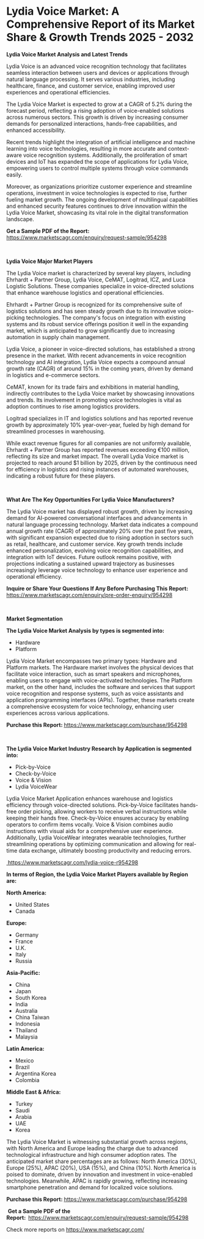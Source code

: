 <p><h1>Lydia Voice Market: A Comprehensive Report of its Market Share & Growth Trends 2025 - 2032</h1></p><p><strong>Lydia Voice Market Analysis and Latest Trends</strong></p>
<p><p>Lydia Voice is an advanced voice recognition technology that facilitates seamless interaction between users and devices or applications through natural language processing. It serves various industries, including healthcare, finance, and customer service, enabling improved user experiences and operational efficiencies.</p><p>The Lydia Voice Market is expected to grow at a CAGR of 5.2% during the forecast period, reflecting a rising adoption of voice-enabled solutions across numerous sectors. This growth is driven by increasing consumer demands for personalized interactions, hands-free capabilities, and enhanced accessibility. </p><p>Recent trends highlight the integration of artificial intelligence and machine learning into voice technologies, resulting in more accurate and context-aware voice recognition systems. Additionally, the proliferation of smart devices and IoT has expanded the scope of applications for Lydia Voice, empowering users to control multiple systems through voice commands easily. </p><p>Moreover, as organizations prioritize customer experience and streamline operations, investment in voice technologies is expected to rise, further fueling market growth. The ongoing development of multilingual capabilities and enhanced security features continues to drive innovation within the Lydia Voice Market, showcasing its vital role in the digital transformation landscape.</p></p>
<p><strong>Get a Sample PDF of the Report:&nbsp;</strong> <a href="https://www.marketscagr.com/enquiry/request-sample/954298?utm_campaign=2462&utm_medium=2&utm_source=Github&utm_content=ia&utm_term=07032025&utm_id=lydia-voice">https://www.marketscagr.com/enquiry/request-sample/954298</a></p>
<p>&nbsp;</p>
<p><strong>Lydia Voice Major Market Players</strong></p>
<p><p>The Lydia Voice market is characterized by several key players, including Ehrhardt + Partner Group, Lydia Voice, CeMAT, Logitrad, ICZ, and Luca Logistic Solutions. These companies specialize in voice-directed solutions that enhance warehouse logistics and operational efficiencies.</p><p>Ehrhardt + Partner Group is recognized for its comprehensive suite of logistics solutions and has seen steady growth due to its innovative voice-picking technologies. The company's focus on integration with existing systems and its robust service offerings position it well in the expanding market, which is anticipated to grow significantly due to increasing automation in supply chain management.</p><p>Lydia Voice, a pioneer in voice-directed solutions, has established a strong presence in the market. With recent advancements in voice recognition technology and AI integration, Lydia Voice expects a compound annual growth rate (CAGR) of around 15% in the coming years, driven by demand in logistics and e-commerce sectors.</p><p>CeMAT, known for its trade fairs and exhibitions in material handling, indirectly contributes to the Lydia Voice market by showcasing innovations and trends. Its involvement in promoting voice technologies is vital as adoption continues to rise among logistics providers.</p><p>Logitrad specializes in IT and logistics solutions and has reported revenue growth by approximately 10% year-over-year, fueled by high demand for streamlined processes in warehousing.</p><p>While exact revenue figures for all companies are not uniformly available, Ehrhardt + Partner Group has reported revenues exceeding €100 million, reflecting its size and market impact. The overall Lydia Voice market is projected to reach around $1 billion by 2025, driven by the continuous need for efficiency in logistics and rising instances of automated warehouses, indicating a robust future for these players.</p></p>
<p>&nbsp;</p>
<p><strong>What Are The Key Opportunities For Lydia Voice Manufacturers?</strong></p>
<p><p>The Lydia Voice market has displayed robust growth, driven by increasing demand for AI-powered conversational interfaces and advancements in natural language processing technology. Market data indicates a compound annual growth rate (CAGR) of approximately 20% over the past five years, with significant expansion expected due to rising adoption in sectors such as retail, healthcare, and customer service. Key growth trends include enhanced personalization, evolving voice recognition capabilities, and integration with IoT devices. Future outlook remains positive, with projections indicating a sustained upward trajectory as businesses increasingly leverage voice technology to enhance user experience and operational efficiency.</p></p>
<p><strong>Inquire or Share Your Questions If Any Before Purchasing This Report:</strong> <a href="https://www.marketscagr.com/enquiry/pre-order-enquiry/954298?utm_campaign=2462&utm_medium=2&utm_source=Github&utm_content=ia&utm_term=07032025&utm_id=lydia-voice">https://www.marketscagr.com/enquiry/pre-order-enquiry/954298</a></p>
<p>&nbsp;</p>
<p><strong>Market Segmentation</strong></p>
<p><strong>The Lydia Voice Market Analysis by types is segmented into:</strong></p>
<p><ul><li>Hardware</li><li>Platform</li></ul></p>
<p><p>Lydia Voice Market encompasses two primary types: Hardware and Platform markets. The Hardware market involves the physical devices that facilitate voice interaction, such as smart speakers and microphones, enabling users to engage with voice-activated technologies. The Platform market, on the other hand, includes the software and services that support voice recognition and response systems, such as voice assistants and application programming interfaces (APIs). Together, these markets create a comprehensive ecosystem for voice technology, enhancing user experiences across various applications.</p></p>
<p><strong>Purchase this Report:&nbsp;</strong><a href="https://www.marketscagr.com/purchase/954298?utm_campaign=2462&utm_medium=2&utm_source=Github&utm_content=ia&utm_term=07032025&utm_id=lydia-voice">https://www.marketscagr.com/purchase/954298</a></p>
<p>&nbsp;</p>
<p><strong>The Lydia Voice Market Industry Research by Application is segmented into:</strong></p>
<p><ul><li>Pick-by-Voice</li><li>Check-by-Voice</li><li>Voice & Vision</li><li>Lydia VoiceWear</li></ul></p>
<p><p>Lydia Voice Market Application enhances warehouse and logistics efficiency through voice-directed solutions. Pick-by-Voice facilitates hands-free order picking, allowing workers to receive verbal instructions while keeping their hands free. Check-by-Voice ensures accuracy by enabling operators to confirm items vocally. Voice & Vision combines audio instructions with visual aids for a comprehensive user experience. Additionally, Lydia VoiceWear integrates wearable technologies, further streamlining operations by optimizing communication and allowing for real-time data exchange, ultimately boosting productivity and reducing errors.</p></p>
<p><a href="https://www.marketscagr.com/lydia-voice-r954298?utm_campaign=2462&utm_medium=2&utm_source=Github&utm_content=ia&utm_term=07032025&utm_id=lydia-voice">&nbsp;https://www.marketscagr.com/lydia-voice-r954298</a></p>
<p><strong>In terms of Region, the Lydia Voice Market Players available by Region are:</strong></p>
<p>
    <p> <strong> North America: </strong>
        <ul>
            <li>United States</li>
            <li>Canada</li>
        </ul>
        </p> 
    <p> <strong> Europe: </strong>
        <ul>
            <li>Germany</li>
            <li>France</li>
            <li>U.K.</li>
            <li>Italy</li>
            <li>Russia</li>
        </ul>
        </p> 
    <p> <strong> Asia-Pacific: </strong>
        <ul>
            <li>China</li>
            <li>Japan</li>
            <li>South Korea</li>
            <li>India</li>
            <li>Australia</li>
            <li>China Taiwan</li>
            <li>Indonesia</li>
            <li>Thailand</li>
            <li>Malaysia</li>
        </ul>
        </p> 
    <p> <strong> Latin America: </strong>
        <ul>
            <li>Mexico</li>
            <li>Brazil</li>
            <li>Argentina Korea</li>
            <li>Colombia</li>
        </ul>
        </p> 
    <p> <strong> Middle East & Africa: </strong>
        <ul>
            <li>Turkey</li>
            <li>Saudi</li>
            <li>Arabia</li>
            <li>UAE</li>
            <li>Korea</li>
        </ul>
    </p>
    </p>
<p><p>The Lydia Voice Market is witnessing substantial growth across regions, with North America and Europe leading the charge due to advanced technological infrastructure and high consumer adoption rates. The anticipated market share percentages are as follows: North America (30%), Europe (25%), APAC (20%), USA (15%), and China (10%). North America is poised to dominate, driven by innovation and investment in voice-enabled technologies. Meanwhile, APAC is rapidly growing, reflecting increasing smartphone penetration and demand for localized voice solutions.</p></p>
<p><strong>Purchase this Report: </strong><a href="https://www.marketscagr.com/purchase/954298?utm_campaign=2462&utm_medium=2&utm_source=Github&utm_content=ia&utm_term=07032025&utm_id=lydia-voice">https://www.marketscagr.com/purchase/954298</a></p>
<p>&nbsp;<strong>Get a Sample PDF of the Report:&nbsp;&nbsp;</strong><a href="https://www.marketscagr.com/enquiry/request-sample/954298?utm_campaign=2462&utm_medium=2&utm_source=Github&utm_content=ia&utm_term=07032025&utm_id=lydia-voice">https://www.marketscagr.com/enquiry/request-sample/954298</a></p>
<p><strong></strong></p>
<p>Check more reports on <a href="https://www.marketscagr.com/?utm_campaign=2462&utm_medium=2&utm_source=Github&utm_content=ia&utm_term=07032025&utm_id=lydia-voice">https://www.marketscagr.com/</a></p>